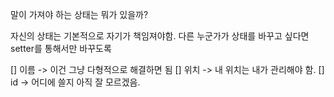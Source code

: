 말이 가져야 하는 상태는 뭐가 있을까?

자신의 상태는 기본적으로 자기가 책임져야함.
다른 누군가가 상태를 바꾸고 싶다면 setter를 통해서만 바꾸도록

[] 이름 -> 이건 그냥 다형적으로 해결하면 됨
[] 위치 -> 내 위치는 내가 관리해야 함.
[] id -> 어디에 쓸지 아직 잘 모르겠음.
